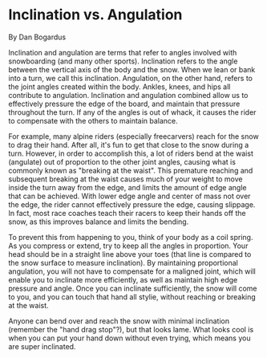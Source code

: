 # Inclination vs. Angulation

By Dan Bogardus

Inclination and angulation are terms that refer to angles involved with snowboarding (and many other sports). Inclination refers to the angle between the vertical axis of the body and the snow. When we lean or bank into a turn, we call this inclination. Angulation, on the other hand, refers to the joint angles created within the body. Ankles, knees, and hips all contribute to angulation. Inclination and angulation combined allow us to effectively pressure the edge of the board, and maintain that pressure throughout the turn. If any of the angles is out of whack, it causes the rider to compensate with the others to maintain balance.

For example, many alpine riders (especially freecarvers) reach for the snow to drag their hand. After all, it's fun to get that close to the snow during a turn. However, in order to accomplish this, a lot of riders bend at the waist (angulate) out of proportion to the other joint angles, causing what is commonly known as "breaking at the waist". This premature reaching and subsequent breaking at the waist causes much of your weight to move inside the turn away from the edge, and limits the amount of edge angle that can be achieved. With lower edge angle and center of mass not over the edge, the rider cannot effectively pressure the edge, causing slippage. In fact, most race coaches teach their racers to keep their hands off the snow, as this improves balance and limits the bending.

To prevent this from happening to you, think of your body as a coil spring. As you compress or extend, try to keep all the angles in proportion. Your head should be in a straight line above your toes (that line is compared to the snow surface to measure inclination). By maintaining proportional angulation, you will not have to compensate for a maligned joint, which will enable you to inclinate more efficiently, as well as maintain high edge pressure and angle. Once you can inclinate sufficiently, the snow will come to you, and you can touch that hand all stylie, without reaching or breaking at the waist.

Anyone can bend over and reach the snow with minimal inclination (remember the "hand drag stop"?), but that looks lame. What looks cool is when you can put your hand down without even trying, which means you are super inclinated.
